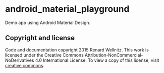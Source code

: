 # android_material_playground
Demo app using Android Material Design.


## Copyright and license

Code and documentation copyright 2015 Renard Wellnitz, 
This work is licensed under the Creative Commons Attribution-NonCommercial-NoDerivatives 4.0 International License. To view a copy of this license, visit [creative commons](http://creativecommons.org/licenses/by-nc-nd/4.0/).
